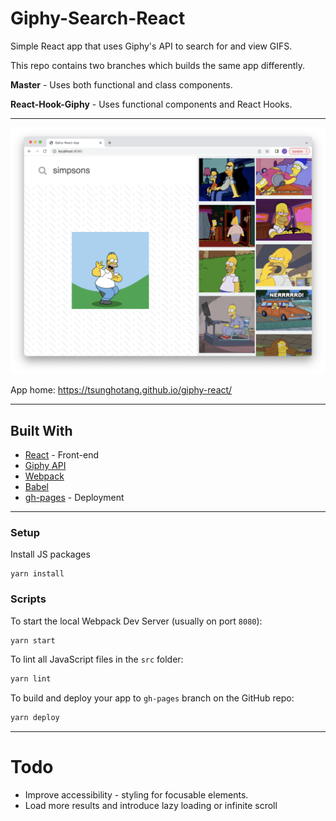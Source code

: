 # Giphy-Search-React

Simple React app that uses Giphy's API to search for and view GIFS.

 This repo contains two branches which builds the same app differently.

**Master** - Uses both functional and class components.

**React-Hook-Giphy** - Uses functional components and React Hooks.

---

![](Screenshot.png)

App home: https://tsunghotang.github.io/giphy-react/


---

## Built With
- [React](https://guides.rubyonrails.org/) - Front-end
- [Giphy API](https://yarnpkg.com/package/giphy-api)
- [Webpack](https://heroku.com/)
- [Babel](https://www.postgresql.org/)
- [gh-pages](https://yarnpkg.com/package/gh-pages) - Deployment


---
### Setup
Install JS packages
```
yarn install
```

### Scripts
To start the local Webpack Dev Server (usually on port `8080`):

```bash
yarn start
```

To lint all JavaScript files in the `src` folder:

```bash
yarn lint
```

To build and deploy your app to `gh-pages` branch on the GitHub repo:

```bash
yarn deploy
```
---
# Todo
* Improve accessibility - styling for focusable elements.
* Load more results and introduce lazy loading or infinite scroll
